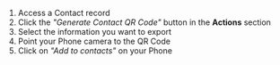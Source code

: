 1. Access a Contact record
2. Click the *"Generate Contact QR Code"* button in the **Actions** section
3. Select the information you want to export
4. Point your Phone camera to the QR Code
5. Click on *"Add to contacts"* on your Phone
